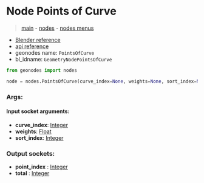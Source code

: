 # Node Points of Curve

> [main](../structure.md) - [nodes](nodes.md) - [nodes menus](nodes_menus.md)

- [Blender reference](https://docs.blender.org/manual/en/latest/modeling/geometry_nodes/curve_topology/points_of_curve.html)
- [api reference](https://docs.blender.org/api/current/bpy.types.GeometryNodePointsOfCurve.html)
- geonodes name: `PointsOfCurve`
- bl_idname: `GeometryNodePointsOfCurve`

```python
from geonodes import nodes

node = nodes.PointsOfCurve(curve_index=None, weights=None, sort_index=None)
```

### Args:

#### Input socket arguments:

- **curve_index**: [Integer](Integer.md)
- **weights**: [Float](Float.md)
- **sort_index**: [Integer](Integer.md)

### Output sockets:

- **point_index** : [Integer](Integer.md)
- **total** : [Integer](Integer.md)

